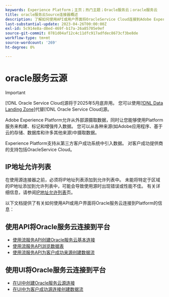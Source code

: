 ```yaml
---
keywords: Experience Platform；主页；热门主题；Oracle服务云；oracle服务云
title: oracle服务云Source连接器概述
description: 了解如何使用API或用户界面将OracleService Cloud连接到Adobe Experience Platform。
last-substantial-update: 2023-04-26T00:00:00Z
exl-id: 5c914e8a-d8ed-469f-b17a-26a85705e9ef
source-git-commit: 0781d04af12c4c11dfc917adfdec8673cf3be8de
workflow-type: tm+mt
source-wordcount: '269'
ht-degree: 0%

---
```


# oracle服务云源

>[!IMPORTANT]
>
>[!DNL Oracle Service Cloud]源将于2025年5月底弃用。 您可以使用[[!DNL Data Landing Zone]](../cloud-storage/data-landing-zone.md)代替[!DNL Oracle Service Cloud]源。

Adobe Experience Platform允许从外部源摄取数据，同时让您能够使用Platform服务来构建、标记和增强传入数据。 您可以从各种来源(如Adobe应用程序、基于云的存储、数据库和许多其他来源)中摄取数据。

Experience Platform支持从第三方客户成功系统中引入数据。 对客户成功提供商的支持包括OracleService Cloud。

## IP地址允许列表

在使用源连接器之前，必须将IP地址列表添加到允许列表中。 未能将特定于区域的IP地址添加到允许列表中，可能会导致使用源时出现错误或性能不佳。 有关详细信息，请参阅[IP地址允许列表](../../ip-address-allow-list.md)页。

以下文档提供了有关如何使用API或用户界面将Oracle服务云连接到Platform的信息：

## 使用API将Oracle服务云连接到平台

- [使用流服务API创建Oracle服务云基本连接](../../tutorials/api/create/customer-success/oracle-service-cloud.md)
- [使用流服务API浏览数据表](../../tutorials/api/explore/tabular.md)
- [使用流服务API为客户成功来源创建数据流](../../tutorials/api/collect/customer-success.md)

## 使用UI将Oracle服务云连接到平台

- [在UI中创建Oracle服务云源连接](../../tutorials/ui/create/customer-success/oracle-service-cloud.md)
- [在UI中为客户成功源连接创建数据流](../../tutorials/ui/dataflow/customer-success.md)
